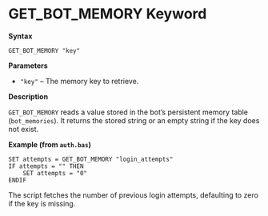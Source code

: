# GET_BOT_MEMORY Keyword

**Syntax**

```
GET_BOT_MEMORY "key"
```

**Parameters**

- `"key"` – The memory key to retrieve.

**Description**

`GET_BOT_MEMORY` reads a value stored in the bot’s persistent memory table (`bot_memories`). It returns the stored string or an empty string if the key does not exist.

**Example (from `auth.bas`)**

```basic
SET attempts = GET_BOT_MEMORY "login_attempts"
IF attempts = "" THEN
    SET attempts = "0"
ENDIF
```

The script fetches the number of previous login attempts, defaulting to zero if the key is missing.
